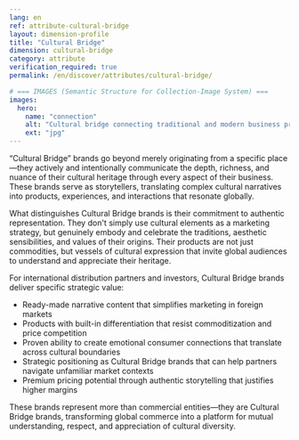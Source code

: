 ```yaml
---
lang: en
ref: attribute-cultural-bridge
layout: dimension-profile
title: "Cultural Bridge"
dimension: cultural-bridge
category: attribute
verification_required: true
permalink: /en/discover/attributes/cultural-bridge/

# === IMAGES (Semantic Structure for Collection-Image System) ===
images:
  hero:
    name: "connection"
    alt: "Cultural bridge connecting traditional and modern business practices"
    ext: "jpg"
---
```


“Cultural Bridge” brands go beyond merely originating from a specific place—they actively and intentionally communicate the depth, richness, and nuance of their cultural heritage through every aspect of their business. These brands serve as storytellers, translating complex cultural narratives into products, experiences, and interactions that resonate globally.

What distinguishes Cultural Bridge brands is their commitment to authentic representation. They don't simply use cultural elements as a marketing strategy, but genuinely embody and celebrate the traditions, aesthetic sensibilities, and values of their origins. Their products are not just commodities, but vessels of cultural expression that invite global audiences to understand and appreciate their heritage.

For international distribution partners and investors, Cultural Bridge brands deliver specific strategic value:
- Ready-made narrative content that simplifies marketing in foreign markets
- Products with built-in differentiation that resist commoditization and price competition
- Proven ability to create emotional consumer connections that translate across cultural boundaries
- Strategic positioning as Cultural Bridge brands that can help partners navigate unfamiliar market contexts
- Premium pricing potential through authentic storytelling that justifies higher margins

These brands represent more than commercial entities—they are Cultural Bridge brands, transforming global commerce into a platform for mutual understanding, respect, and appreciation of cultural diversity.
